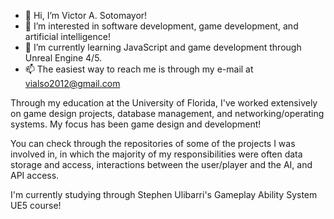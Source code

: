 - 👋 Hi, I’m Victor A. Sotomayor!
- 👀 I’m interested in software development, game development, and artificial intelligence!
- 🌱 I’m currently learning JavaScript and game development through Unreal Engine 4/5.
- 📫 The easiest way to reach me is through my e-mail at vialso2012@gmail.com

Through my education at the University of Florida, I've worked extensively on game design projects,
database management, and networking/operating systems. My focus has been game design and development!

You can check through the repositories of some of the projects I was involved in, in which the majority
of my responsibilities were often data storage and access, interactions between the user/player and the AI,
and API access. 

I'm currently studying through Stephen Ulibarri's Gameplay Ability System UE5 course!
